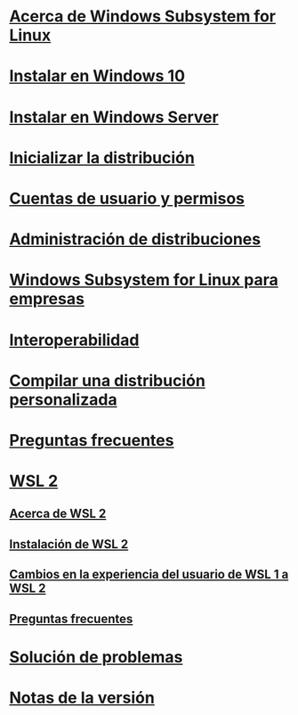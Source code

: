 # [Acerca de Windows Subsystem for Linux](./about.md)
# [Instalar en Windows 10](./install-win10.md)
# [Instalar en Windows Server](./install-on-server.md)
# [Inicializar la distribución](./initialize-distro.md)
# [Cuentas de usuario y permisos](./user-support.md)
# [Administración de distribuciones](./wsl-config.md)
# [Windows Subsystem for Linux para empresas](./enterprise.md)
# [Interoperabilidad](./interop.md)
# [Compilar una distribución personalizada](./build-custom-distro.md)
# [Preguntas frecuentes](./faq.md)
# [WSL 2](./wsl2-index.md)
## [Acerca de WSL 2](./wsl2-about.md)
## [Instalación de WSL 2](./wsl2-install.md)
## [Cambios en la experiencia del usuario de WSL 1 a WSL 2](./wsl2-ux-changes.md)
## [Preguntas frecuentes](./wsl2-faq.md)

# [Solución de problemas](./troubleshooting.md)
# [Notas de la versión](./release-notes.md)
